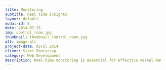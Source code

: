 ```yaml
---
title: Monitoring
subtitle: Real time insights
layout: default
modal-id: 6
date: 2014-07-15
img: control_room.jpg
thumbnail: thumbnail_control_room.jpg
alt: image-alt
project-date: April 2014
client: Start Bootstrap
category: Web Development
description: Real-time monitoring is essential for effective vessel management. Our monitoring solution provides instant visibility into your vessel's systems and performance, allowing you to track key metrics, identify trends, and respond to issues as they arise. With real-time insights, you can optimize vessel performance, reduce fuel consumption, and improve overall efficiency, while ensuring the safety of your crew, cargo, and passengers.
---
```

